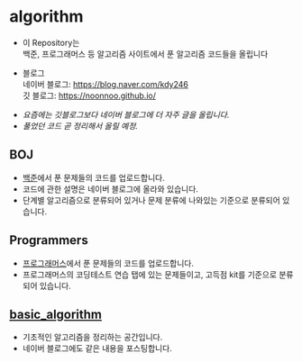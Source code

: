 # algorithm
* 이 Repository는\
백준, 프로그래머스 등 알고리즘 사이트에서 푼 알고리즘 코드들을 올립니다

* 블로그 \
 네이버 블로그: https://blog.naver.com/kdy246 \
 깃 블로그: https://noonnoo.github.io/


+ *요즘에는 깃블로그보다 네이버 블로그에 더 자주 글을 올립니다.* 
+ *풀었던 코드 곧 정리해서 올릴 예정.*

## BOJ
* [백준](https://www.acmicpc.net/)에서 푼 문제들의 코드를 업로드합니다. 
* 코드에 관한 설명은 네이버 블로그에 올라와 있습니다.  
* 단계별 알고리즘으로 분류되어 있거나 문제 분류에 나와있는 기준으로 분류되어 있습니다.  

## Programmers
* [프로그래머스](https://programmers.co.kr/learn/challenges)에서 푼 문제들의 코드를 업로드합니다.  
* 프로그래머스의 코딩테스트 연습 탭에 있는 문제들이고, 고득점 kit를 기준으로 분류되어 있습니다.  

## [basic_algorithm](https://github.com/noonnoo/algorithm/blob/master/basic_algorithm/basic_algorithm.md#%EA%B8%B0%EC%B4%88-%EC%95%8C%EA%B3%A0%EB%A6%AC%EC%A6%98, "기초 알고리즘")
* 기초적인 알고리즘을 정리하는 공간입니다. 
* 네이버 블로그에도 같은 내용을 포스팅합니다.
